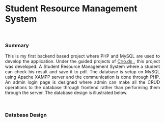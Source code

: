# Student Resource Management System

<br>

### Summary

<p align="justify">
  This is my first backend based project where PHP and MySQL are used to develop the application. Under the guided projects of <a href="https://www.crio.do"> Crio.do </a>, this project was developed. A Student Resource Management System where a student can check his result and save it to pdf. The database is setup on MySQL using Apache XAMPP server and the communication is done through PHP. An admin login page is designed where admin can make all the CRUD operations to the database through frontend rather than performing them through the server. The database design is illustrated below. 
</p>

<br>

### Database Design

